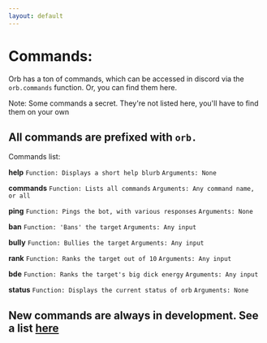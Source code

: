```yaml
---
layout: default
---
```


# Commands:
Orb has a ton of commands, which can be accessed in discord via the `orb.commands` function. Or, you can find them here.

Note: Some commands a secret. They're not listed here, you'll have to find them on your own

## All commands are prefixed with `orb.`
Commands list:

**help**
`Function: Displays a short help blurb`
`Arguments: None`

**commands**
`Function: Lists all commands`
`Arguments: Any command name, or all`

**ping**
`Function: Pings the bot, with various responses`
`Arguments: None`

**ban**
`Function: 'Bans' the target`
`Arguments: Any input`

**bully**
`Function: Bullies the target`
`Arguments: Any input`

**rank**
`Function: Ranks the target out of 10`
`Arguments: Any input`

**bde**
`Function: Ranks the target's big dick energy`
`Arguments: Any input`

**status**
`Function: Displays the current status of orb`
`Arguments: None`

## New commands are always in development. See a list [here](comingsoon.md)